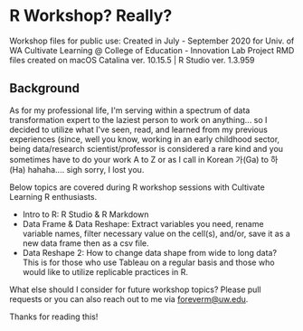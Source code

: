 # R Workshop? Really?
Workshop files for public use: Created in July - September 2020 for Univ. of WA Cultivate Learning @ College of Education - Innovation Lab Project
RMD files created on macOS Catalina ver. 10.15.5 | R Studio ver. 1.3.959

## Background
As for my professional life, I'm serving within a spectrum of data transformation expert to the laziest person to work on anything... so I decided to utilize what I've seen, read, and learned from my previous experiences (since, well you know, working in an early childhood sector, being data/research scientist/professor is considered a rare kind and you sometimes have to do your work A to Z or as I call in Korean 가(Ga) to 하 (Ha) hahaha.... sigh sorry, I lost you.

Below topics are covered during R workshop sessions with Cultivate Learning R enthusiasts.

* Intro to R: R Studio & R Markdown
* Data Frame & Data Reshape: Extract variables you need, rename variable names, filter necessary value on the cell(s), and/or, save it as a new data frame then as a csv file.
* Data Reshape 2: How to change data shape from wide to long data? This is for those who use Tableau on a regular basis and those who would like to utilize replicable practices in R. 

What else should I consider for future workshop topics? Please pull requests or you can also reach out to me via foreverm@uw.edu.

Thanks for reading this!
